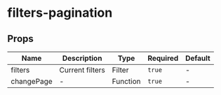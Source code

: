 # filters-pagination

## Props

<!-- @vuese:filters-pagination:props:start -->
|Name|Description|Type|Required|Default|
|---|---|---|---|---|
|filters|Current filters|Filter|`true`|-|
|changePage|-|Function|`true`|-|

<!-- @vuese:filters-pagination:props:end -->


